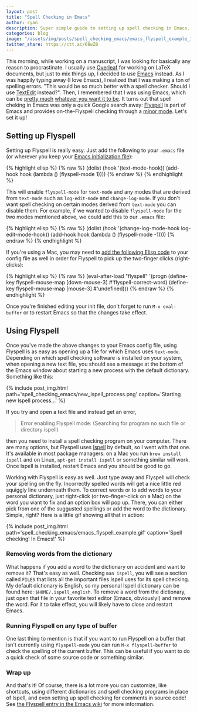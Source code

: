 ```yaml
---
layout: post
title: "Spell Checking in Emacs"
author: ryan
description: Super simple guide to setting up spell checking in Emacs.
categories: blog
image: "/assets/img/posts/spell_checking_emacs/emacs_flyspell_example_100.png"
twitter_share: https://ctt.ac/68wZB
---
```


This morning, while working on a manuscript, I was looking for basically any reason to procrastinate.  I usually use [Overleaf](https://www.overleaf.com) for working on LaTeX documents, but just to mix things up, I decided to use [Emacs](https://www.gnu.org/software/emacs/) instead.  As I was happily typing away (I love Emacs), I realized that I was making a ton of spelling errors.  "This would be so much better with a spell checker.  Should I use [TextEdit](https://support.apple.com/guide/textedit/welcome/mac) instead?".  Then, I remembered that I was using Emacs, which can be [pretty much](http://ergoemacs.org/emacs/emacs_fun.html) [whatever you want it to be](https://www.gnu.org/software/emacs/tour/).  It turns out that spell cheking in Emacs was only a quick Google search away:  [Flyspell](https://www.emacswiki.org/emacs/FlySpell) is part of Emacs and provides on-the-Flyspell checking through a [minor mode](https://www.gnu.org/software/emacs/manual/html_node/emacs/Minor-Modes.html).  Let's set it up!

## Setting up Flyspell

Setting up Flyspell is really easy.  Just add the following to your `.emacs` file (or wherever you keep your [Emacs initialization file](https://www.gnu.org/software/emacs/manual/html_node/emacs/Init-File.html)):

{% highlight elisp %}
{% raw %}
(dolist (hook '(text-mode-hook))
  (add-hook hook (lambda () (flyspell-mode 1))))
{% endraw %}
{% endhighlight %}

This will enable `flyspell-mode` for `text-mode` and any modes that are derived from `text-mode` such as `log-edit-mode` and `change-log-mode`.  If you don't want spell checking on certain modes derived from `text-mode` you can disable them.  For example, if we wanted to disable `flyspell-mode` for the two modes mentioned above, we could add this to our `.emacs` file: 

{% highlight elisp %}
{% raw %}
(dolist (hook '(change-log-mode-hook log-edit-mode-hook))
  (add-hook hook (lambda () (flyspell-mode -1))))
{% endraw %}
{% endhighlight %}

If you're using a Mac, you may need to [add the following Elisp code](https://joelkuiper.eu/spellcheck_emacs) to your config file as well in order for Flyspell to pick up the two-finger clicks (right-clicks):

{% highlight elisp %}
{% raw %}
(eval-after-load "flyspell"
  '(progn
     (define-key flyspell-mouse-map [down-mouse-3] #'flyspell-correct-word)
     (define-key flyspell-mouse-map [mouse-3] #'undefined)))
{% endraw %}
{% endhighlight %}

Once you're finished editing your init file, don't forget to run `M-x eval-buffer` or to restart Emacs so that the changes take effect.

## Using Flyspell

Once you've made the above changes to your Emacs config file, using Flyspell is as easy as opening up a file for which Emacs uses `text-mode`.  Depending on which spell checking software is installed on your system, when opening a new text file, you should see a message at the bottom of the Emacs window about starting a new process with the default dictionary.  Something like this:

{% include post_img.html path='spell_checking_emacs/new_ispell_process.png' caption='Starting new Ispell process...' %}

If you try and open a text file and instead get an error,

> Error enabling Flyspell mode:
> (Searching for program no such file or directory ispell)

then you need to install a spell checking program on your computer.  There are many options, but Flyspell uses [Ispell](https://www.gnu.org/software/ispell/) by default, so I went with that one.  It's available in most package managers:  on a Mac you run `brew install ispell` and on Linux, `apt-get install ispell` or something similar will work.  Once Ispell is installed, restart Emacs and you should be good to go.

Working with Flyspell is easy as well.  Just type away and Flyspell will check your spelling on the fly.  Incorrectly spelled words will get a nice little red squiggly line underneath them.  To correct words or to add words to your personal dictionary, just right-click (or two-finger-click on a Mac) on the word you want to fix and an option box will pop up.  There, you can either pick from one of the suggusted spellings or add the word to the dictionary.  Simple, right?  Here is a little gif showing all that in action:

{% include post_img.html path='spell_checking_emacs/emacs_flyspell_example.gif' caption='Spell checking!  In Emacs!' %}

### Removing words from the dictionary

What happens if you add a word to the dictionary on accident and want to remove it?  That's easy as well.  Checking `man ispell`, you will see a section called `FILES` that lists all the important files Ispell uses for its spell checking.  My default dictionary is English, so my personal Ispell dictionary can be found here: `$HOME/.ispell_english`.  To remove a word from the dictionary, just open that file in your favorite text editor (Emacs, obviously!) and remove the word.  For it to take effect, you will likely have to close and restart Emacs.

### Running Flyspell on any type of buffer

One last thing to mention is that if you want to run Flyspell on a buffer that isn't currently using `flyspell-mode` you can run `M-x flyspell-buffer` to check the spelling of the current buffer.  This can be useful if you want to do a quick check of some source code or something similar.

### Wrap up

And that's it!  Of course, there is a lot more you can customize, like shortcuts, using different dictionaries and spell checking programs in place of Ispell, and even setting up spell checking for comments in source code!  See [the Flyspell entry in the Emacs wiki](https://www.emacswiki.org/emacs/FlySpell) for more information.